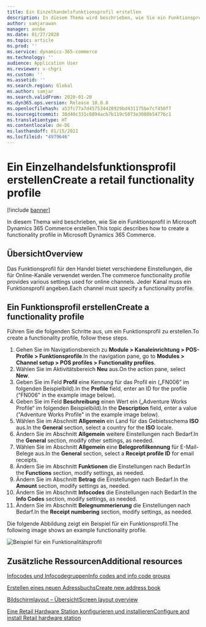 ```yaml
---
title: Ein Einzelhandelsfunktionsprofil erstellen
description: In diesem Thema wird beschrieben, wie Sie ein Funktionsprofil in Microsoft Dynamics 365 Commerce erstellen.
author: samjarawan
manager: annbe
ms.date: 01/27/2020
ms.topic: article
ms.prod: ''
ms.service: dynamics-365-commerce
ms.technology: ''
audience: Application User
ms.reviewer: v-chgri
ms.custom: ''
ms.assetid: ''
ms.search.region: Global
ms.author: samjar
ms.search.validFrom: 2020-01-20
ms.dyn365.ops.version: Release 10.0.8
ms.openlocfilehash: a53fc77a7d457534428929bd431175be7cf450f7
ms.sourcegitcommit: 38d40c331c8894acb7b119c5073e3088b54776c1
ms.translationtype: HT
ms.contentlocale: de-DE
ms.lasthandoff: 01/15/2021
ms.locfileid: "4979646"
---
```

# <a name="create-a-retail-functionality-profile"></a><span data-ttu-id="29269-103">Ein Einzelhandelsfunktionsprofil erstellen</span><span class="sxs-lookup"><span data-stu-id="29269-103">Create a retail functionality profile</span></span>


[!include [banner](includes/banner.md)]

<span data-ttu-id="29269-104">In diesem Thema wird beschrieben, wie Sie ein Funktionsprofil in Microsoft Dynamics 365 Commerce erstellen.</span><span class="sxs-lookup"><span data-stu-id="29269-104">This topic describes how to create a functionality profile in Microsoft Dynamics 365 Commerce.</span></span>

## <a name="overview"></a><span data-ttu-id="29269-105">Übersicht</span><span class="sxs-lookup"><span data-stu-id="29269-105">Overview</span></span>

<span data-ttu-id="29269-106">Das Funktionsprofil für den Handel bietet verschiedene Einstellungen, die für Online-Kanäle verwendet werden.</span><span class="sxs-lookup"><span data-stu-id="29269-106">The commerce functionality profile provides various settings used for online channels.</span></span> <span data-ttu-id="29269-107">Jeder Kanal muss ein Funktionsprofil angeben.</span><span class="sxs-lookup"><span data-stu-id="29269-107">Each channel must specify a functionality profile.</span></span>

## <a name="create-a-functionality-profile"></a><span data-ttu-id="29269-108">Ein Funktionsprofil erstellen</span><span class="sxs-lookup"><span data-stu-id="29269-108">Create a functionality profile</span></span>

<span data-ttu-id="29269-109">Führen Sie die folgenden Schritte aus, um ein Funktionsprofil zu erstellen.</span><span class="sxs-lookup"><span data-stu-id="29269-109">To create a functionality profile, follow these steps.</span></span>

1. <span data-ttu-id="29269-110">Gehen Sie im Navigationsbereich zu **Module \> Kanaleinrichtung \> POS-Profile \> Funktionsprofile**.</span><span class="sxs-lookup"><span data-stu-id="29269-110">In the navigation pane, go to **Modules \> Channel setup \> POS profiles \> Functionality profiles**.</span></span>
1. <span data-ttu-id="29269-111">Wählen Sie im Aktivitätsbereich **Neu** aus.</span><span class="sxs-lookup"><span data-stu-id="29269-111">On the action pane, select **New**.</span></span>
1. <span data-ttu-id="29269-112">Geben Sie im Feld **Profil** eine Kennung für das Profil ein („FN006“ im folgenden Beispielbild).</span><span class="sxs-lookup"><span data-stu-id="29269-112">In the **Profile** field, enter an ID for the profile ("FN006" in the example image below).</span></span>
1. <span data-ttu-id="29269-113">Geben Sie im Feld **Beschreibung** einen Wert ein („Adventure Works Profile“ im folgenden Beispielbild).</span><span class="sxs-lookup"><span data-stu-id="29269-113">In the **Description** field, enter a value ("Adventure Works Profile" in the example image below).</span></span>
1. <span data-ttu-id="29269-114">Wählen Sie im Abschnitt **Allgemein** ein Land für das Gebietsschema **ISO** aus.</span><span class="sxs-lookup"><span data-stu-id="29269-114">In the **General** section, select a country for the **ISO** locale.</span></span>
1. <span data-ttu-id="29269-115">Ändern Sie im Abschnitt **Allgemein** weitere Einstellungen nach Bedarf.</span><span class="sxs-lookup"><span data-stu-id="29269-115">In the **General** section, modify other settings, as needed.</span></span>
1. <span data-ttu-id="29269-116">Wählen Sie im Abschnitt **Allgemein** eine **Belegprofilkennung** für E-Mail-Belege aus.</span><span class="sxs-lookup"><span data-stu-id="29269-116">In the **General** section, select a **Receipt profile ID** for email receipts.</span></span>
1. <span data-ttu-id="29269-117">Ändern Sie im Abschnitt **Funktionen** die Einstellungen nach Bedarf.</span><span class="sxs-lookup"><span data-stu-id="29269-117">In the **Functions** section, modify settings, as needed.</span></span>
1. <span data-ttu-id="29269-118">Ändern Sie im Abschnitt **Betrag** die Einstellungen nach Bedarf.</span><span class="sxs-lookup"><span data-stu-id="29269-118">In the **Amount** section, modify settings as, needed.</span></span>
1. <span data-ttu-id="29269-119">Ändern Sie im Abschnitt **Infocodes** die Einstellungen nach Bedarf.</span><span class="sxs-lookup"><span data-stu-id="29269-119">In the **Info Codes** section, modify settings, as needed.</span></span>
1. <span data-ttu-id="29269-120">Ändern Sie im Abschnitt **Belegnummerierung** die Einstellungen nach Bedarf.</span><span class="sxs-lookup"><span data-stu-id="29269-120">In the **Receipt numbering** section, modify settings, as needed.</span></span> 
  
<span data-ttu-id="29269-121">Die folgende Abbildung zeigt ein Beispiel für ein Funktionsprofil.</span><span class="sxs-lookup"><span data-stu-id="29269-121">The following image shows an example functionality profile.</span></span>
  
![Beispiel für ein Funktionalitätsprofil](media/retail-functionality-profile.png)

## <a name="additional-resources"></a><span data-ttu-id="29269-123">Zusätzliche Ressourcen</span><span class="sxs-lookup"><span data-stu-id="29269-123">Additional resources</span></span>

[<span data-ttu-id="29269-124">Infocodes und Infocodegruppen</span><span class="sxs-lookup"><span data-stu-id="29269-124">Info codes and info code groups</span></span>](info-codes-retail.md)           

[<span data-ttu-id="29269-125">Erstellen eines neuen Adressbuchs</span><span class="sxs-lookup"><span data-stu-id="29269-125">Create new address book</span></span>](new-address-book.md) 

[<span data-ttu-id="29269-126">Bildschirmlayout – Übersicht</span><span class="sxs-lookup"><span data-stu-id="29269-126">Screen layout overview</span></span>](pos-screen-layouts.md)       

[<span data-ttu-id="29269-127">Eine Retail Hardware Station konfigurieren und installieren</span><span class="sxs-lookup"><span data-stu-id="29269-127">Configure and install Retail hardware station</span></span>](retail-hardware-station-configuration-installation.md) 
